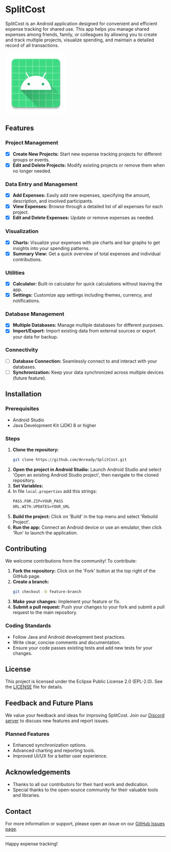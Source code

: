 # SplitCost

SplitCost is an Android application designed for convenient and efficient expense tracking for shared use. This app helps you manage shared expenses among friends, family, or colleagues by allowing you to create and track multiple projects, visualize spending, and maintain a detailed record of all transactions.

![Logo](https://raw.githubusercontent.com/Anready/SplitCost/master/app/src/main/res/mipmap-xxxhdpi/ic_launcher.webp)

## Features

### Project Management
- [x] **Create New Projects:** Start new expense tracking projects for different groups or events.
- [x] **Edit and Delete Projects:** Modify existing projects or remove them when no longer needed.

### Data Entry and Management
- [x] **Add Expenses:** Easily add new expenses, specifying the amount, description, and involved participants.
- [x] **View Expenses:** Browse through a detailed list of all expenses for each project.
- [x] **Edit and Delete Expenses:** Update or remove expenses as needed.

### Visualization
- [x] **Charts:** Visualize your expenses with pie charts and bar graphs to get insights into your spending patterns.
- [x] **Summary View:** Get a quick overview of total expenses and individual contributions.

### Utilities
- [x] **Calculator:** Built-in calculator for quick calculations without leaving the app.
- [x] **Settings:** Customize app settings including themes, currency, and notifications.

### Database Management
- [x] **Multiple Databases:** Manage multiple databases for different purposes.
- [x] **Import/Export:** Import existing data from external sources or export your data for backup.

### Connectivity
- [ ] **Database Connection:** Seamlessly connect to and interact with your databases.
- [ ] **Synchronization:** Keep your data synchronized across multiple devices (future feature).

## Installation

### Prerequisites
- Android Studio
- Java Development Kit (JDK) 8 or higher

### Steps
1. **Clone the repository:**
   ```bash
   git clone https://github.com/Anready/SplitCost.git
   ```
2. **Open the project in Android Studio:**
   Launch Android Studio and select 'Open an existing Android Studio project', then navigate to the cloned repository.
3. **Set Variables:**
4. In file ```local.properties``` add this strings: 
   ```bash
   PASS.FOR.ZIP=YOUR_PASS
   URL.WITH.UPDATES=YOUR_URL
   ```
5. **Build the project:**
   Click on 'Build' in the top menu and select 'Rebuild Project'.
6. **Run the app:**
   Connect an Android device or use an emulator, then click 'Run' to launch the application.

## Contributing

We welcome contributions from the community! To contribute:
1. **Fork the repository:**
   Click on the 'Fork' button at the top right of the GitHub page.
2. **Create a branch:**
   ```bash
   git checkout -b feature-branch
   ```
3. **Make your changes:**
   Implement your feature or fix.
4. **Submit a pull request:**
   Push your changes to your fork and submit a pull request to the main repository.

### Coding Standards

- Follow Java and Android development best practices.
- Write clear, concise comments and documentation.
- Ensure your code passes existing tests and add new tests for your changes.

## License

This project is licensed under the Eclipse Public License 2.0 (EPL-2.0). See the [LICENSE](LICENSE) file for details.

## Feedback and Future Plans

We value your feedback and ideas for improving SplitCost. Join our [Discord server](https://discord.gg/8HrYtdQQqZ) to discuss new features and report issues.

### Planned Features
- Enhanced synchronization options.
- Advanced charting and reporting tools.
- Improved UI/UX for a better user experience.

## Acknowledgements

- Thanks to all our contributors for their hard work and dedication.
- Special thanks to the open-source community for their valuable tools and libraries.

## Contact

For more information or support, please open an issue on our [GitHub Issues page](https://github.com/Anready/SplitCost/issues).

---

Happy expense tracking!
